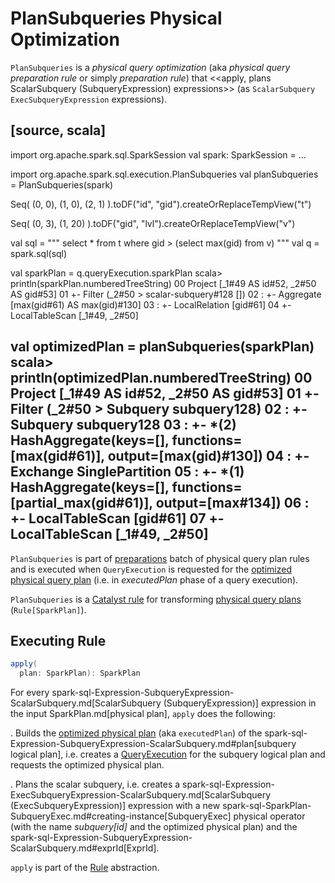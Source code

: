 # PlanSubqueries Physical Optimization

`PlanSubqueries` is a *physical query optimization* (aka _physical query preparation rule_ or simply _preparation rule_) that <<apply, plans ScalarSubquery (SubqueryExpression) expressions>> (as `ScalarSubquery ExecSubqueryExpression` expressions).

[source, scala]
----
import org.apache.spark.sql.SparkSession
val spark: SparkSession = ...

import org.apache.spark.sql.execution.PlanSubqueries
val planSubqueries = PlanSubqueries(spark)

Seq(
  (0, 0),
  (1, 0),
  (2, 1)
).toDF("id", "gid").createOrReplaceTempView("t")

Seq(
  (0, 3),
  (1, 20)
).toDF("gid", "lvl").createOrReplaceTempView("v")

val sql = """
  select * from t where gid > (select max(gid) from v)
"""
val q = spark.sql(sql)

val sparkPlan = q.queryExecution.sparkPlan
scala> println(sparkPlan.numberedTreeString)
00 Project [_1#49 AS id#52, _2#50 AS gid#53]
01 +- Filter (_2#50 > scalar-subquery#128 [])
02    :  +- Aggregate [max(gid#61) AS max(gid)#130]
03    :     +- LocalRelation [gid#61]
04    +- LocalTableScan [_1#49, _2#50]

val optimizedPlan = planSubqueries(sparkPlan)
scala> println(optimizedPlan.numberedTreeString)
00 Project [_1#49 AS id#52, _2#50 AS gid#53]
01 +- Filter (_2#50 > Subquery subquery128)
02    :  +- Subquery subquery128
03    :     +- *(2) HashAggregate(keys=[], functions=[max(gid#61)], output=[max(gid)#130])
04    :        +- Exchange SinglePartition
05    :           +- *(1) HashAggregate(keys=[], functions=[partial_max(gid#61)], output=[max#134])
06    :              +- LocalTableScan [gid#61]
07    +- LocalTableScan [_1#49, _2#50]
----

`PlanSubqueries` is part of [preparations](../QueryExecution.md#preparations) batch of physical query plan rules and is executed when `QueryExecution` is requested for the [optimized physical query plan](../QueryExecution.md#executedPlan) (i.e. in *executedPlan* phase of a query execution).

`PlanSubqueries` is a [Catalyst rule](../catalyst/Rule.md) for transforming [physical query plans](../physical-operators/SparkPlan.md) (`Rule[SparkPlan]`).

## <span id="apply"> Executing Rule

```scala
apply(
  plan: SparkPlan): SparkPlan
```

For every spark-sql-Expression-SubqueryExpression-ScalarSubquery.md[ScalarSubquery (SubqueryExpression)] expression in the input SparkPlan.md[physical plan], `apply` does the following:

. Builds the [optimized physical plan](../QueryExecution.md#executedPlan) (aka `executedPlan`) of the spark-sql-Expression-SubqueryExpression-ScalarSubquery.md#plan[subquery logical plan], i.e. creates a [QueryExecution](../QueryExecution.md) for the subquery logical plan and requests the optimized physical plan.

. Plans the scalar subquery, i.e. creates a spark-sql-Expression-ExecSubqueryExpression-ScalarSubquery.md[ScalarSubquery (ExecSubqueryExpression)] expression with a new spark-sql-SparkPlan-SubqueryExec.md#creating-instance[SubqueryExec] physical operator (with the name *subquery[id]* and the optimized physical plan) and the spark-sql-Expression-SubqueryExpression-ScalarSubquery.md#exprId[ExprId].

`apply` is part of the [Rule](../catalyst/Rule.md#apply) abstraction.
